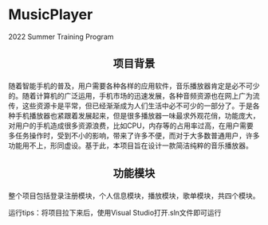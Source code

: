 # MusicPlayer
2022 Summer Training Program<br/>

## <p align="center">项目背景</p>
随着智能手机的普及，用户需要各种各样的应用软件，音乐播放器肯定是必不可少的。随着计算机的广泛运用，手机市场的迅速发展，各种音频资源也在网上广为流传，这些资源卡是平常，但已经渐渐成为人们生活中必不可少的一部分了。于是各种手机播放器也紧跟着发展起来，但是很多播放器一味最求外观花俏，功能庞大，对用户的手机造成很多资源浪费，比如CPU，内存等的占用率过高，在用户需要多任务操作时，受到不小的影响，带来了许多不便，而对于大多数普通用户，许多功能用不上，形同虚设。基于此，本项目旨在设计一款简洁纯粹的音乐播放器。<br/>

## <p align="center">功能模块</p>
整个项目包括登录注册模块，个人信息模块，播放模块，歌单模块，共四个模块。<br/>

运行tips：将项目拉下来后，使用Visual Studio打开.sln文件即可运行
